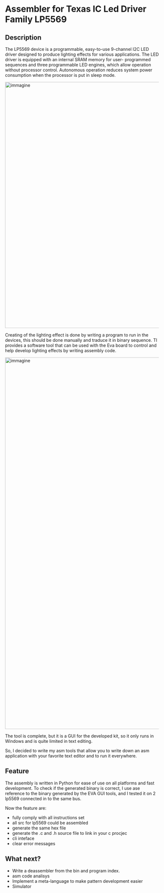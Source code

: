 # Assembler for Texas IC Led Driver Family LP5569

## Description

The LP5569 device is a programmable, easy-to-use 9-channel I2C LED driver designed to produce lighting effects for various applications. The LED driver is equipped with an internal SRAM memory for user- programmed sequences and three programmable LED engines, which allow operation without processor control. Autonomous operation reduces system power consumption when the processor is put in sleep mode.

<img width="805" alt="immagine" src="https://github.com/asterix24/lp5xxx_asm/assets/1128161/76ae880c-de6d-4089-95f0-fcccb92c2b42">

Creating of the lighting effect is done by writing a program to run in the devices, this should be done manually and traduce it in binary sequence. TI provides a software tool that can be used with the Eva board to control and help develop lighting effects by writing assembly code.

<img width="1216" alt="immagine" src="https://github.com/asterix24/lp5xxx_asm/assets/1128161/66f29e1e-9d4b-4ee3-976d-93c0a6956cd1">

The tool is complete, but it is a GUI for the developed kit, so it only runs in Windows and is quite limited in text editing.

So, I decided to write my asm tools that allow you to write down an asm application with your favorite text editor and to run it everywhere.

## Feature

The assembly is written in Python for ease of use on all platforms and fast development. To check if the generated binary is correct, I use ase reference to the binary generated by the EVA GUI tools, and I tested it on 2 lp5569 connected in to the same bus.

Now the feature are:
- fully comply with all instructions set 
- all src for lp5569 could be assembled
- generate the same hex file
- generate the .c and .h source file to link in your c procjec
- cli inteface
- clear error messages

## What next?

- Write a deassembler from the bin and program index.
- asm code analisys
- Implement a meta-language to make pattern development easier
- Simulator


